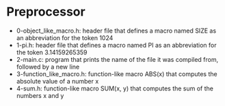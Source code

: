 # Preprocessor
* 0-object_like_macro.h: header file that defines a macro named SIZE as an abbreviation for the token 1024
* 1-pi.h: header file that defines a macro named PI as an abbreviation for the token 3.14159265359
* 2-main.c: program that prints the name of the file it was compiled from, followed by a new line
*  3-function_like_macro.h: function-like macro ABS(x) that computes the absolute value of a number x
* 4-sum.h: function-like macro SUM(x, y) that computes the sum of the numbers x and y
